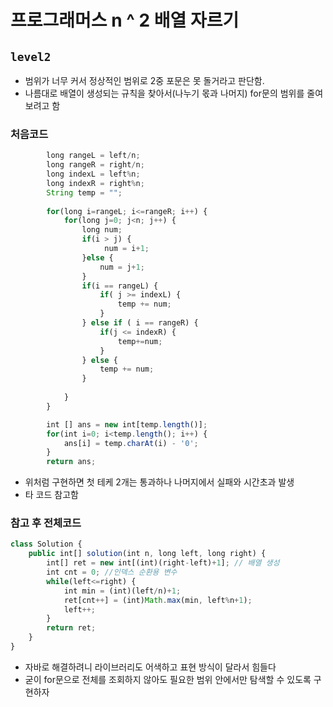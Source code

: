 # 프로그래머스 n ^ 2 배열 자르기
`level2` 
---
- 범위가 너무 커서 정상적인 범위로 2중 포문은 못 돌거라고 판단함.
- 나름대로 배열이 생성되는 규칙을 찾아서(나누기 몫과 나머지) for문의 범위를 줄여보려고 함

### 처음코드
```jsx
		long rangeL = left/n;
		long rangeR = right/n;
		long indexL = left%n;
		long indexR = right%n;
		String temp = "";
		
		for(long i=rangeL; i<=rangeR; i++) {
			for(long j=0; j<n; j++) {
				long num;
				if(i > j) {
					 num = i+1;
				}else {
					num = j+1; 					
				}
				if(i == rangeL) {
					if( j >= indexL) {
						temp += num;
					}
				} else if ( i == rangeR) {
					if(j <= indexR) {
						temp+=num;
					}
				} else {
					temp += num;
				}
				
			}
		}

		int [] ans = new int[temp.length()];
		for(int i=0; i<temp.length(); i++) {
			ans[i] = temp.charAt(i) - '0';
		}
		return ans;
```
- 위처럼 구현하면 첫 테케 2개는 통과하나 나머지에서 실패와 시간초과 발생
- 타 코드 참고함

### 참고 후 전체코드
```jsx
class Solution {
    public int[] solution(int n, long left, long right) {
        int[] ret = new int[(int)(right-left)+1]; // 배열 생성
        int cnt = 0; //인덱스 순환용 변수
        while(left<=right) {
            int min = (int)(left/n)+1;
            ret[cnt++] = (int)Math.max(min, left%n+1);
            left++;
        }
        return ret;
    }
}
```
- 자바로 해결하려니 라이브러리도 어색하고 표현 방식이 달라서 힘들다
- 굳이 for문으로 전체를 조회하지 않아도 필요한 범위 안에서만 탐색할 수 있도록 구현하자
